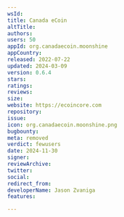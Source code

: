 ```yaml
---
wsId: 
title: Canada eCoin
altTitle: 
authors: 
users: 50
appId: org.canadaecoin.moonshine
appCountry: 
released: 2022-07-22
updated: 2024-03-09
version: 0.6.4
stars: 
ratings: 
reviews: 
size: 
website: https://ecoincore.com
repository: 
issue: 
icon: org.canadaecoin.moonshine.png
bugbounty: 
meta: removed
verdict: fewusers
date: 2024-11-30
signer: 
reviewArchive: 
twitter: 
social: 
redirect_from: 
developerName: Jason Zvaniga
features: 

---
```


